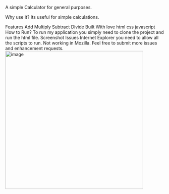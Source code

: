 A simple Calculator for general purposes.

Why use it?
Its useful for simple calculations.

Features
Add
Multiply
Subtract
Divide
Built With
love
html
css
javascript
How to Run?
To run my application you simply need to clone the project and run the html file.
Screenshot
Issues
Internet Explorer you need to allow all the scripts to run.
Not working in Mozilla.
Feel free to submit more issues and enhancement requests.
<img width="437" alt="image" src="https://github.com/ANIRUDHSHUKLA2003/CALCULATOR/assets/105125569/14a27357-de1b-4e76-9749-9419a0ec91d0">

